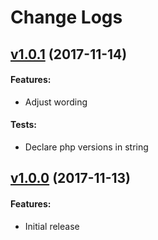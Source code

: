 # Change Logs

## [v1.0.1](https://github.com/phwoolcon/ci-pecl-cacher/releases/tag/v1.0.1) (2017-11-14)
#### Features:
* Adjust wording
#### Tests:
* Declare php versions in string

## [v1.0.0](https://github.com/phwoolcon/ci-pecl-cacher/releases/tag/v1.0.0) (2017-11-13)
#### Features:
* Initial release
